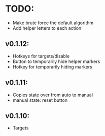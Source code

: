 # TODO:
- Make brute force the default algorithm
- Add helper letters to each action


## v0.1.12:
- Hotkeys for targets/disable
- Button to temporarily hide helper markers
- Hotkey for temporarily hiding markers

## v0.1.11:
- Copies state over from auto to manual
- manual state: reset button

## v0.1.10:
- Targets
